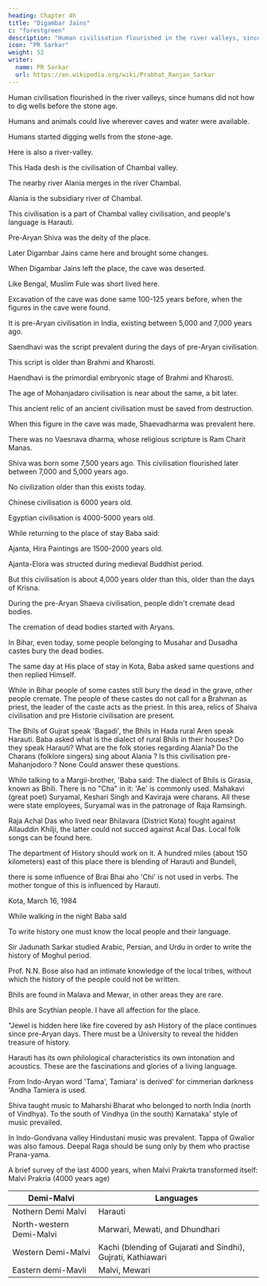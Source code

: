 ```yaml
---
heading: Chapter 4h
title: "Digambar Jains"
c: "forestgreen"
description: "Human civilisation flourished in the river valleys, since humans did not how to dig wells before the stone age"
icon: "PR Sarkar"
weight: 52
writer:
  name: PR Sarkar
  url: https://en.wikipedia.org/wiki/Prabhat_Ranjan_Sarkar
---
```




Human civilisation flourished in the river valleys, since humans did not how to dig wells before the stone age. 

Humans and animals could live wherever caves and water were available. 

Humans started digging wells from the stone-age.

Here is also a river-valley.

This Hada desh is the civilisation of Chambal valley. 

The nearby river Alania merges in the river Chambal. 

Alania is the subsidiary river of Chambal.

This civilisation is a part of Chambal valley civilisation, and people's language is Harauti.

Pre-Aryan Shiva was the deity of the place. 

Later Digambar Jains came here and brought some changes. 

When Digambar Jains left the place, the cave was deserted.

Like Bengal, Muslim Fule was short lived here. 

Excavation of the cave was done same 100-125 years before, when the figures in the cave were found. 

It is pre-Aryan civilisation in India, existing between 5,000 and 7,000 years ago.

Saendhavi was the script prevalent during the days of pre-Aryan civilisation. 

This script is older than Brahmi and Kharosti.

Haendhavi is the primordial embryonic stage of Brahmi and Kharosti.

The age of Mohanjadaro civilisation is near about the same, a bit later. 

This ancient relic of an ancient civilisation must be saved from destruction. 

When this figure in the cave was made, Shaevadharma was prevalent here.

There was no Vaesnava dharma, whose religious scripture is Ram Charit Manas.

<!-- 97 -->

Shiva was born some 7,500 years ago. This civilisation flourished later between 7,000 and 5,000 years ago. 

No civilization older than this exists today.

Chinese civilisation is 6000 years old.

Egyptian civilisation is 4000-5000 years old. 

While returning to the place of stay Baba said:

Ajanta, Hira Paintings are 1500-2000 years old. 

Ajanta-Elora was structed during medieval Buddhist period.

But this civilisation is about 4,000 years older than this, older than the days of Krisna.

During the pre-Aryan Shaeva civilisation, people didn't cremate dead bodies.

The cremation of dead bodies started with Aryans. 

In Bihar, even today, some people belonging to Musahar and Dusadha castes bury the dead bodies.

The same day at His place of stay in Kota, Baba asked same questions and then replied Himself.

While in Bihar people of some castes still bury the dead in the grave, other people cremate. The people of these castes do not call for a Brahman as priest, the leader of the caste acts as the priest. In this area, relics of Shaiva civilisation and pre Historie civilisation are present.

The Bhils of Gujrat speak 'Bagadi', the Bhils in Hada rural Aren speak Harauti. Baba asked what is the dialect of rural Bhils in their houses? Do they speak Harauti? What are the folk stories regarding Alania? Do the Charans (folklore singers) sing about Alania ? Is this civilisation pre-Mahanjodoro ? None Could answer these questions.

While talking to a Margii-brother, 'Baba said: The dialect of Bhils is Girasia, known as Bhili. There is no "Cha" in it: 'Ae' is commonly used. Mahakavi (great poet) Suryamal, Keshari Singh and Kaviraja were charans. All these were state employees, Suryamal was in the patronage of Raja Ramsingh.

Raja Achal Das who lived near Bhilavara (District Kota) fought against Allauddin Khilji, the latter could not succed against Acal Das.
Local folk songs can be found here. 

The department of History should work on it. A hundred miles (about 150 kilometers) east of this place there is blending of Harauti and Bundeli,

there is some influence of Brai Bhai aho 'Chi' is not used in verbs. The mother tongue of this is influenced by Harauti.

<!-- 98 -->

Kota, March 16, 1984

While walking in the night Baba sald

To write history one must know the local people and their language.

Sir Jadunath Sarkar studied Arabic, Persian, and Urdu in order to write the history of Moghul period.

Prof. N.N. Bose also had an intimate knowledge of the local tribes, without which the history of the people could not be written.

Bhils are found in Malava and Mewar, in other areas they are rare. 

Bhils are Scythian people. I have all affection for the place. 

"Jewel is hidden here like fire covered by ash History of the place continues since pre-Aryan days. There must be a University to reveal the hidden treasure of history. 

Harauti has its own philological characteristics its own intonation and acoustics. These are the fascinations and glories of a living language.

From Indo-Aryan word 'Tama', Tamiara' is derived' for cimmerian darkness 'Andha Tamiera is used. 

Shiva taught music to Maharshi Bharat who belonged to north India (north of Vindhya). To the south of Vindhya (in the south) Karnataka' style of music prevailed. 

In Indo-Gondvana valley Hindustani music was prevalent. Tappa of Gwalior was also famous. Deepal Raga should be sung only by them who practise Prana-yama.

A brief survey of the last 4000 years, when Malvi Prakrta transformed itself: Malvi Prakria (4000 years age)


Demi-Malvi | Languages
--- | ---
Nothern Demi Malvi | Harauti
North-western Demi-Malvi | Marwari, Mewati, and Dhundhari 
Western Demi-Malvi | Kachi (blending of Gujarati and Sindhi), Gujrati, Kathiawari
Eastern demi-Mavli | Malvi, Mewari


